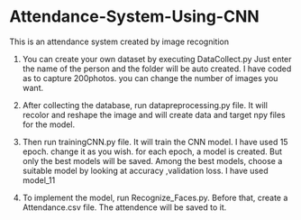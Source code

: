 # Attendance-System-Using-CNN
This is an attendance system created by image recognition

1. You can create your own dataset by executing DataCollect.py
	Just enter the name of the person and the folder will be auto created. I have coded as to capture 200photos. you can change the number of images you want. 

2. After collecting the database, run datapreprocessing.py file. It will recolor and reshape the image and will create data and target npy files for the model.

3. Then run trainingCNN.py file. It will train the CNN model. I have used 15 epoch. change it as you wish. for each epoch, a model is created. But only the best models will be saved. Among the best models, choose a suitable model by looking at accuracy ,validation loss. I have used model_11

4. To implement the model, run Recognize_Faces.py. Before that, create a Attendance.csv file. The attendence will be saved to it. 
